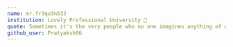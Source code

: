 ```yaml
---
name: mr.fr3qu3n533 
institution: Lovely Professional University 🚩 
quote: Sometimes it's the very people who no one imagines anything of who do the things that no one can imagine
github_user: Pratyaksh06
---
```

